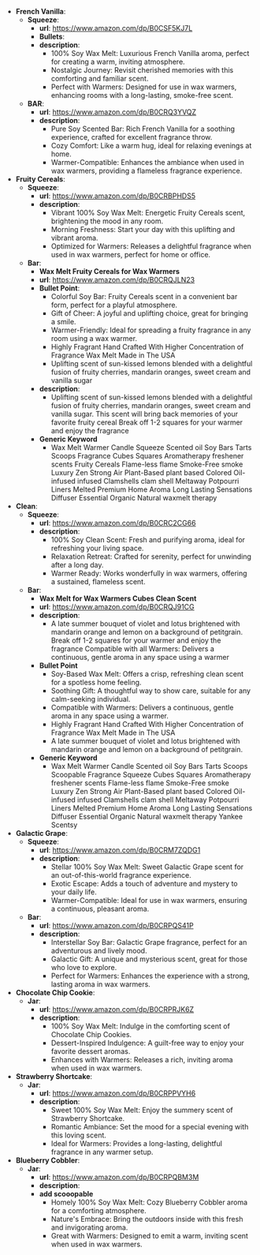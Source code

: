 - **French Vanilla**:
  - **Squeeze**:
    - **url**:
      https://www.amazon.com/dp/B0CSF5KJ7L
    - **Bullets**:  
    - **description**:
      - 100% Soy Wax Melt: Luxurious French Vanilla aroma, perfect for creating a warm, inviting atmosphere.
      - Nostalgic Journey: Revisit cherished memories with this comforting and familiar scent.
      - Perfect with Warmers: Designed for use in wax warmers, enhancing rooms with a long-lasting, smoke-free scent.
  - **BAR**:
    - **url**:
      https://www.amazon.com/dp/B0CRQ3YVQZ
    - **description**:
      - Pure Soy Scented Bar: Rich French Vanilla for a soothing experience, crafted for excellent fragrance throw.
      - Cozy Comfort: Like a warm hug, ideal for relaxing evenings at home.
      - Warmer-Compatible: Enhances the ambiance when used in wax warmers, providing a flameless fragrance experience.
- **Fruity Cereals**:
  - **Squeeze**:
    - **url**:
      https://www.amazon.com/dp/B0CRBPHDS5
    - **description**:
      - Vibrant 100% Soy Wax Melt: Energetic Fruity Cereals scent, brightening the mood in any room.
      - Morning Freshness: Start your day with this uplifting and vibrant aroma.
      - Optimized for Warmers: Releases a delightful fragrance when used in wax warmers, perfect for home or office.
  - **Bar**:
    - **Wax Melt Fruity Cereals for Wax Warmers**
    - **url**:
      https://www.amazon.com/dp/B0CRQJLN23
    - **Bullet Point**:
      - Colorful Soy Bar: Fruity Cereals scent in a convenient bar form, perfect for a playful atmosphere.
      - Gift of Cheer: A joyful and uplifting choice, great for bringing a smile.
      - Warmer-Friendly: Ideal for spreading a fruity fragrance in any room using a wax warmer.
      - Highly Fragrant  Hand Crafted With Higher Concentration of Fragrance Wax Melt Made in The USA
      - Uplifting scent of sun-kissed lemons blended with a delightful fusion of fruity cherries, mandarin oranges, sweet cream and vanilla sugar
    - **description**:
      - Uplifting scent of sun-kissed lemons blended with a delightful fusion of fruity cherries, mandarin oranges, sweet cream and vanilla sugar. This scent will bring back memories of your favorite fruity cereal Break off 1-2 squares for your warmer and enjoy the fragrance
    - **Generic Keyword**
      - Wax Melt Warmer Candle Squeeze Scented oil Soy Bars Tarts Scoops Fragrance Cubes Squares Aromatherapy freshener scents Fruity Cereals Flame-less flame Smoke-Free smoke Luxury Zen Strong Air Plant-Based plant based Colored Oil-infused infused Clamshells clam shell Meltaway Potpourri Liners Melted Premium Home Aroma Long Lasting Sensations Diffuser Essential Organic Natural waxmelt therapy
- **Clean**:
  - **Squeeze**:
    - **url**:
      https://www.amazon.com/dp/B0CRC2CG66
    - **description**:
      - 100% Soy Clean Scent: Fresh and purifying aroma, ideal for refreshing your living space.
      - Relaxation Retreat: Crafted for serenity, perfect for unwinding after a long day.
      - Warmer Ready: Works wonderfully in wax warmers, offering a sustained, flameless scent.
  - **Bar**:
    - **Wax Melt for Wax Warmers Cubes Clean Scent**
    - **url**:
      https://www.amazon.com/dp/B0CRQJ91CG
    - **description**:
      - A late summer bouquet of violet and lotus brightened with mandarin orange and lemon on a background of petitgrain. Break off 1-2 squares for your warmer and enjoy the fragrance
Compatible with all Warmers: Delivers a continuous, gentle aroma in any space using a warmer
    - **Bullet Point**
      - Soy-Based Wax Melt: Offers a crisp, refreshing clean scent for a spotless home feeling.
      - Soothing Gift: A thoughtful way to show care, suitable for any calm-seeking individual.
      - Compatible with Warmers: Delivers a continuous, gentle aroma in any space using a warmer.
      - Highly Fragrant  Hand Crafted With Higher Concentration of Fragrance Wax Melt Made in The USA
      - A late summer bouquet of violet and lotus brightened with mandarin orange and lemon on a background of petitgrain.
    - **Generic Keyword**
      - Wax Melt Warmer Candle Scented oil Soy Bars Tarts Scoops Scoopable  Fragrance Squeeze Cubes Squares Aromatherapy freshener scents Flame-less flame Smoke-Free smoke Luxury Zen Strong Air Plant-Based plant based Colored Oil-infused infused Clamshells clam shell Meltaway Potpourri Liners Melted Premium Home Aroma Long Lasting Sensations Diffuser Essential Organic Natural waxmelt therapy Yankee Scentsy
- **Galactic Grape**:
  - **Squeeze**:
    - **url**:
      https://www.amazon.com/dp/B0CRM7ZQDG1
    - **description**:
      - Stellar 100% Soy Wax Melt: Sweet Galactic Grape scent for an out-of-this-world fragrance experience.
      - Exotic Escape: Adds a touch of adventure and mystery to your daily life.
      - Warmer-Compatible: Ideal for use in wax warmers, ensuring a continuous, pleasant aroma.
  - **Bar**:
    - **url**:
      https://www.amazon.com/dp/B0CRPQS41P
    - **description**:
      - Interstellar Soy Bar: Galactic Grape fragrance, perfect for an adventurous and lively mood.
      - Galactic Gift: A unique and mysterious scent, great for those who love to explore.
      - Perfect for Warmers: Enhances the experience with a strong, lasting aroma in wax warmers.
- **Chocolate Chip Cookie**:
  - **Jar**:
    - **url**:
      https://www.amazon.com/dp/B0CRPRJK6Z
    - **description**:
      - 100% Soy Wax Melt: Indulge in the comforting scent of Chocolate Chip Cookies.
      - Dessert-Inspired Indulgence: A guilt-free way to enjoy your favorite dessert aromas.
      - Enhances with Warmers: Releases a rich, inviting aroma when used in wax warmers.
- **Strawberry Shortcake**:
  - **Jar**:
    - **url**:
      https://www.amazon.com/dp/B0CRPPVYH6
    - **description**:
      - Sweet 100% Soy Wax Melt: Enjoy the summery scent of Strawberry Shortcake.
      - Romantic Ambiance: Set the mood for a special evening with this loving scent.
      - Ideal for Warmers: Provides a long-lasting, delightful fragrance in any warmer setup.
- **Blueberry Cobbler**:
  - **Jar**:
    - **url**:
      https://www.amazon.com/dp/B0CRPQBM3M
    - **description**:
    - **add scooopable**
      - Homely 100% Soy Wax Melt: Cozy Blueberry Cobbler aroma for a comforting atmosphere.
      - Nature's Embrace: Bring the outdoors inside with this fresh and invigorating aroma.
      - Great with Warmers: Designed to emit a warm, inviting scent when used in wax warmers.
